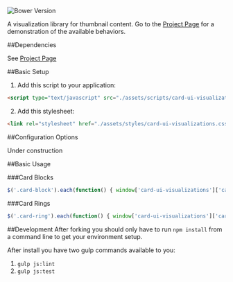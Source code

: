 ![Bower Version](https://img.shields.io/bower/v/card-ui-visualizations.svg)

A visualization library for thumbnail content. Go to the [Project Page](http://justinsa.github.io/card-ui-visualization) for a demonstration of the available behaviors.

##Dependencies

See [Project Page](http://justinsa.github.io/card-ui-visualization)

##Basic Setup

1. Add this script to your application:
```HTML
<script type="text/javascript" src="./assets/scripts/card-ui-visualizations.js"></script>
```

2. Add this stylesheet:
```HTML
<link rel="stylesheet" href="./assets/styles/card-ui-visualizations.css">
```

##Configuration Options

Under construction

##Basic Usage

###Card Blocks
```JAVASCRIPT
$('.card-block').each(function() { window['card-ui-visualizations']['card-block'](this); });
```

###Card Rings
```JAVASCRIPT
$('.card-ring').each(function() { window['card-ui-visualizations']['card-ring'](this); });
```

##Development
After forking you should only have to run ```npm install``` from a command line to get your environment setup.

After install you have two gulp commands available to you:

1. ```gulp js:lint```
2. ```gulp js:test```

